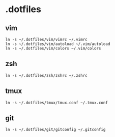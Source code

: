 # .dotfiles

## vim
```
ln -s ~/.dotfiles/vim/vimrc ~/.vimrc
ln -s ~/.dotfiles/vim/autoload ~/.vim/autoload
ln -s ~/.dotfiles/vim/colors ~/.vim/colors
```

## zsh
```
ln -s ~/.dotfiles/zsh/zshrc ~/.zshrc
```

## tmux
```
ln -s ~/.dotfiles/tmux/tmux.conf ~/.tmux.conf
```

## git
```
ln -s ~/.dotfiles/git/gitconfig ~/.gitconfig
```

